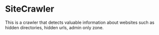 # SiteCrawler
This is a crawler that detects valuable information about websites such as hidden directories, hidden urls, admin only zone.
